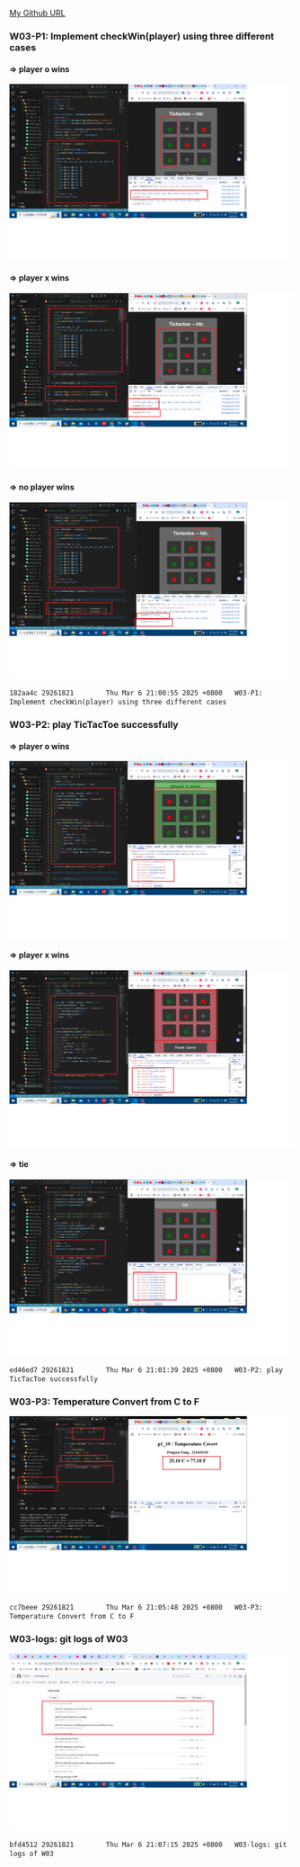 [My Github URL](https://github.com/29261821/1132-1N-demo-10)

### W03-P1: Implement checkWin(player) using three different cases

#### => player o wins

![](w03-p1-1.png)

#### => player x wins

![](w03-p1-2.png)

#### => no player wins

![](w03-p1-3.png)

```
182aa4c 29261821        Thu Mar 6 21:00:55 2025 +0800   W03-P1: Implement checkWin(player) using three different cases
```

### W03-P2: play TicTacToe successfully

#### => player o wins

![](w03-p2-1.png)

#### => player x wins

![](w03-p2-2.png)

#### => tie

![](w03-p2-3.png)

```
ed46ed7 29261821        Thu Mar 6 21:01:39 2025 +0800   W03-P2: play TicTacToe successfully
```

### W03-P3: Temperature Convert from C to F

![](w03-p3.png)

```
cc7beee 29261821        Thu Mar 6 21:05:48 2025 +0800   W03-P3: Temperature Convert from C to F
```

### W03-logs: git logs of W03

![](w03-logs.png)

```
bfd4512 29261821        Thu Mar 6 21:07:15 2025 +0800   W03-logs: git logs of W03
```
